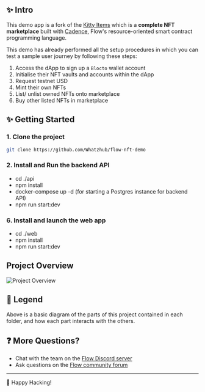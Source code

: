 ## ✨ Intro

This demo app is a fork of the [Kitty Items](https://github.com/onflow/kitty-items) which is a **complete NFT marketplace** built with [Cadence](https://docs.onflow.org/cadence), Flow's resource-oriented smart contract programming language.

This demo has already performed all the setup procedures in which you can test a sample user journey by following these steps:

1. Access the dApp to sign up a `Blocto` wallet account
2. Initialise their NFT vaults and accounts within the dApp
3. Request testnet USD
4. Mint their own NFTs
5. List/ unlist owned NFTs onto marketplace
6. Buy other listed NFTs in marketplace

## ✨ Getting Started

### 1. Clone the project

```sh
git clone https://github.com/Whatzhub/flow-nft-demo
```

### 2. Install and Run the backend API

- cd ./api
- npm install
- docker-compose up -d (for starting a Postgres instance for backend API)
- npm run start:dev

### 6. Install and launch the web app

- cd ./web
- npm install
- npm run start:dev

## Project Overview

![Project Overview](kitty-items-diagram.png)

## 🔎 Legend

Above is a basic diagram of the parts of this project contained in each folder, and how each part interacts with the others.

## ❓ More Questions?

- Chat with the team on the [Flow Discord server](https://discord.gg/xUdZxs82Rz)
- Ask questions on the [Flow community forum](https://forum.onflow.org/t/kitty-items-marketplace-demo-dapp/759/5)

---

🚀 Happy Hacking!

